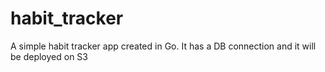 # habit_tracker
A simple habit tracker app created in Go. It has a DB connection and it will be deployed on S3
